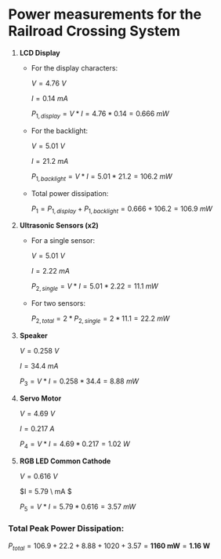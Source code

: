 # Power measurements for the Railroad Crossing System

1. __LCD Display__
   
   - For the display characters:

      $V = 4.76 \ V$
      
      $I = 0.14  \ mA$
      
      $P_{1, display} = V * I = 4.76 * 0.14 = 0.666 \ mW$

   - For the backlight:

      $V = 5.01 \ V$
      
      $I = 21.2  \ mA$
      
      $P_{1, backlight} = V * I = 5.01 * 21.2 = 106.2 \ mW$

   - Total power dissipation:

      $P_{1} = P_{1, display} + P_{1, backlight} = 0.666 + 106.2 = 106.9 \ mW$
   
3. __Ultrasonic Sensors (x2)__

   - For a single sensor:
   
      $V = 5.01 \ V$
   
      $I = 2.22 \ mA$
   
      $P_{2, single} = V * I = 5.01*2.22 = 11.1 \ mW$

   - For two sensors:

      $P_{2, total} = 2*P_{2, single} = 2 * 11.1 = 22.2 \ mW$

4. __Speaker__

   $V = 0.258 \ V$

   $I = 34.4 \ mA$

   $P_3 = V * I = 0.258 * 34.4 = 8.88 \  mW$
   
5. __Servo Motor__

   $V = 4.69 \ V$

   $I = 0.217 \ A$

   $P_4 = V * I = 4.69*0.217 = 1.02 \ W$

6. __RGB LED Common Cathode__

   $V = 0.616 \ V$
   
   $I = 5.79 \ mA $
   
   $P_5 = V * I = 5.79 * 0.616 = 3.57 \ mW$

### Total Peak Power Dissipation:

$P_{total} = 106.9 + 22.2 + 8.88 + 1020 + 3.57 = \textbf{1160 \ mW} = \textbf{1.16 W}$

